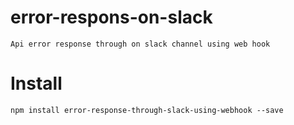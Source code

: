 # error-respons-on-slack

    Api error response through on slack channel using web hook
    
# Install 

    npm install error-response-through-slack-using-webhook --save
